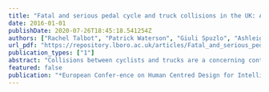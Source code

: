 ```yaml
---
title: "Fatal and serious pedal cycle and truck collisions in the UK: A systems approach"
date: 2016-01-01
publishDate: 2020-07-26T18:45:18.541254Z
authors: ["Rachel Talbot", "Patrick Waterson", "Giuli Spuzlo", "Ashleigh J Filtness"]
url_pdf: "https://repository.lboro.ac.uk/articles/Fatal_and_serious_pedal_cycle_and_truck_collisions_in_the_UK_A_systems_approach/9339428" 
publication_types: ["1"]
abstract: "Collisions between cyclists and trucks are a concerning contributor to road traffic crash fatalities within the UK. This paper applied a systems approach using the accimap method of analysis to probe deeper into contributory factors involved in cyclist/truck crashes occurring in London. In a single example case study of a cyclist/truck collision it is apparent that high level systems factors such as road design and vehicle regulations play a contributory role in such crashes. Considering the physical process and actor activates from 27 crashes it is apparent that decisions made by both the cyclist and truck driver have individual and interacting effects on crash causation. Overall, accimaps appear to be an appropriate method for considering the contributory factors of cyclist/truck collisions, however, it is acknowledged that the robustness of findings is limited by the scope of information included in the original incident reports."
featured: false
publication: "*European Confer-ence on Human Centred Design for Intelligent Transport Systems, Loughbor-ough, UK, 30th Jun-1st Jul*"
---
```


